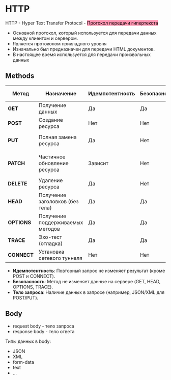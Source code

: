 # HTTP
HTTP - Hyper Text Transfer Protocol - <mark style="background: #FF5582A6;">Протокол передачи гипертекста</mark>
- Основной протокол, который используется для передачи данных между клиентом и сервером.
 - Является протоколом прикладного уровня
 - Изначально был предназначен для передачи HTML документов.
 - В настоящее время используется для передачи произвольных данных

## Methods

| Метод       | Назначение                       | Идемпотентность | Безопасность | Тело запроса | Пример использования                        |
| ----------- | -------------------------------- | --------------- | ------------ | ------------ | ------------------------------------------- |
| **GET**     | Получение данных                 | Да              | Да           | Нет          | `GET /users/123`                            |
| **POST**    | Создание ресурса                 | Нет             | Нет          | Да           | `POST /users` (с JSON-телом)                |
| **PUT**     | Полная замена ресурса            | Да              | Нет          | Да           | `PUT /users/123` (новые данные)             |
| **PATCH**   | Частичное обновление ресурса     | Зависит         | Нет          | Да           | `PATCH /users/123` (только изменяемые поля) |
| **DELETE**  | Удаление ресурса                 | Да              | Нет          | Нет          | `DELETE /users/123`                         |
| **HEAD**    | Получение заголовков (без тела)  | Да              | Да           | Нет          | `HEAD /users/123`                           |
| **OPTIONS** | Получение поддерживаемых методов | Да              | Да           | Нет          | `OPTIONS /users`                            |
| **TRACE**   | Эхо-тест (отладка)               | Да              | Да           | Нет          | Редко используется                          |
| **CONNECT** | Установка сетевого туннеля       | Нет             | Нет          | Да           | Используется для HTTPS-прокси               |



- **Идемпотентность**: Повторный запрос не изменяет результат (кроме POST и CONNECT).
- **Безопасность**: Метод не изменяет данные на сервере (GET, HEAD, OPTIONS, TRACE).
- **Тело запроса**: Наличие данных в запросе (например, JSON/XML для POST/PUT).

## Body
- request body - тело запроса
- response body - тело ответа

Типы данных в body:
- JSON
- XML
- form-data
- text
- ...